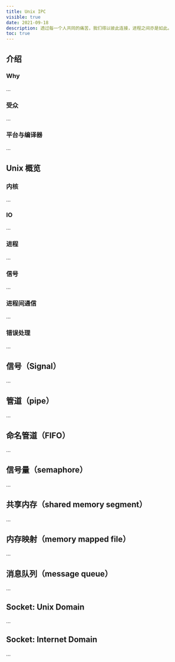 ```yaml
---
title: Unix IPC
visible: true
date: 2021-09-18
description: 透过每一个人共同的痛苦，我们得以彼此连接，进程之间亦是如此。
toc: true
---
```


## 介绍

### Why

...

### 受众

...

### 平台与编译器

...

## Unix 概览

### 内核

...

### IO

...

### 进程

...

### 信号

...

### 进程间通信

...

### 错误处理

...

## 信号（Signal）

...

## 管道（pipe）

...

## 命名管道（FIFO）

...

## 信号量（semaphore）

...

## 共享内存（shared memory segment）

...

## 内存映射（memory mapped file）

...

## 消息队列（message queue）

...

## Socket: Unix Domain

...

## Socket: Internet Domain

...
